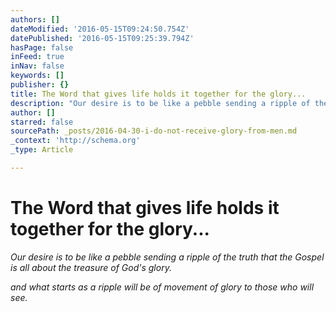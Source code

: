 ```yaml
---
authors: []
dateModified: '2016-05-15T09:24:50.754Z'
datePublished: '2016-05-15T09:25:39.794Z'
hasPage: false
inFeed: true
inNav: false
keywords: []
publisher: {}
title: The Word that gives life holds it together for the glory...
description: "Our desire is to be like a pebble sending a ripple of the truth that the Gospel is all about the treasure of God's glory."
author: []
starred: false
sourcePath: _posts/2016-04-30-i-do-not-receive-glory-from-men.md
_context: 'http://schema.org'
_type: Article

---
```

# The Word that gives life holds it together for the glory...

_Our desire is to be like a pebble sending a ripple of the truth that the Gospel is all about the treasure of God's glory._

_and what starts as a ripple will be of movement of glory to those who will see._